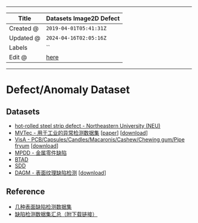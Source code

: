 -----

| Title     | Datasets Image2D Defect                               |
| --------- | ----------------------------------------------------- |
| Created @ | `2019-04-01T05:41:31Z`                                |
| Updated @ | `2024-04-16T02:05:16Z`                                |
| Labels    | \`\`                                                  |
| Edit @    | [here](https://github.com/junxnone/aiwiki/issues/245) |

-----

# Defect/Anomaly Dataset

## Datasets

  - [hot-rolled steel strip defect - Northeastern University
    (NEU)](http://faculty.neu.edu.cn/yunhyan/NEU_surface_defect_database.html)
  - [MVTec -
    用于工业的异常检测数据集](https://www.mvtec.com/company/research/datasets/mvtec-ad)
    \[[paper](https://www.mvtec.com/fileadmin/Redaktion/mvtec.com/company/research/datasets/mvtec_ad.pdf)\]
    \[[download](https://www.mydrive.ch/shares/38536/3830184030e49fe74747669442f0f282/download/420938113-1629952094/mvtec_anomaly_detection.tar.xz)\]
  - [VisA - PCB/Capsules/Candles/Macaronis/Cashew/Chewing gum/Pipe
    fryum](https://github.com/amazon-science/spot-diff?tab=readme-ov-file#data-description)
    \[[download](https://amazon-visual-anomaly.s3.us-west-2.amazonaws.com/VisA_20220922.tar)\]
  - [MPDD - 金属零件缺陷](https://github.com/stepanje/MPDD)
  - [BTAD](http://avires.dimi.uniud.it/papers/btad/btad.zip)
  - [SDD](https://www.vicos.si/resources/kolektorsdd/)
  - [DAGM -
    表面纹理缺陷检测](https://www.kaggle.com/datasets/mhskjelvareid/dagm-2007-competition-dataset-optical-inspection)
    \[[download](https://zenodo.org/records/8086136)\]

## Reference

  - [几种表面缺陷检测数据集](https://zhuanlan.zhihu.com/p/59836697)
  - [缺陷检测数据集汇总（附下载链接）](https://aijishu.com/a/1060000000087666)
